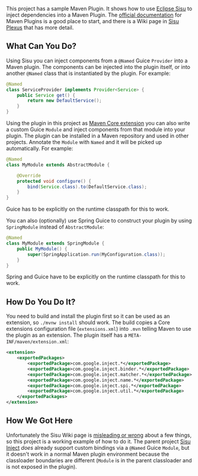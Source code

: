 This project has a sample Maven Plugin. It shows how to use [Eclipse Sisu](https://www.eclipse.org/sisu/) to inject dependencies into a Maven Plugin. The [official documentation](https://maven.apache.org/maven-jsr330.html) for Maven Plugins is a good place to start, and there is a Wiki page in [Sisu Plexus](https://github.com/eclipse/sisu.plexus/wiki/Plexus-to-JSR330) that has more detail.

## What Can You Do?

Using Sisu you can inject components from a `@Named` Guice `Provider` into a Maven plugin. The components can be injected into the plugin itself, or into another `@Named` class that is instantiated by the plugin. For example:

```java
@Named
class ServiceProvider implements Provider<Service> {
	public Service get() {
		return new DefaultService();
	}
}
```

Using the plugin in this project as [Maven Core extension](https://maven.apache.org/guides/mini/guide-using-extensions.html) you can also write a custom Guice `Module` and inject components from that module into your plugin. The plugin can be installed in a Maven repository and used in other projects. Annotate the `Module` with `Named` and it will be picked up automatically. For example:

```java
@Named
class MyModule extends AbstractModule {

	@Override
	protected void configure() {
		bind(Service.class).to(DefaultService.class);
	}
}
```

Guice has to be explicitly on the runtime classpath for this to work.

You can also (optionally) use Spring Guice to construct your plugin by using `SpringModule` instead of `AbstractModule`:

```java
@Named
class MyModule extends SpringModule {
	public MyModule() {
		super(SpringApplication.run(MyConfiguration.class));
	}
}
```

Spring and Guice have to be explicitly on the runtime classpath for this to work.

## How Do You Do It?

You need to build and install the plugin first so it can be used as an extension, so `./mvnw install` should work. The build copies a Core extensions configuration file (`extensions.xml`) into `.mvn` telling Maven to use the plugin as an extension. The plugin itself has a `META-INF/maven/extension.xml`:

```xml
<extension>
	<exportedPackages>
		<exportedPackage>com.google.inject.*</exportedPackage>
		<exportedPackage>com.google.inject.binder.*</exportedPackage>
		<exportedPackage>com.google.inject.matcher.*</exportedPackage>
		<exportedPackage>com.google.inject.name.*</exportedPackage>
		<exportedPackage>com.google.inject.spi.*</exportedPackage>
		<exportedPackage>com.google.inject.util.*</exportedPackage>
	</exportedPackages>
</extension>
```

## How We Got Here

Unfortunately the Sisu Wiki page is [misleading or wrong](https://github.com/eclipse/sisu.plexus/issues/35) about a few things, so this project is a working example of how to do it. The parent project [Sisu Inject](https://github.com/eclipse/sisu.inject) _does_ already support custom bindings via a `@Named` Guice `Module`, but it doesn't work in a normal Maven plugin environment because the classloader boundaries are different (`Module` is in the parent classloader and is not exposed in the plugin).